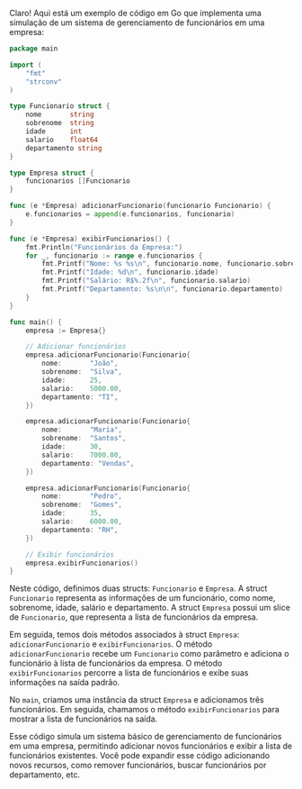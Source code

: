 Claro! Aqui está um exemplo de código em Go que implementa uma simulação de um sistema de gerenciamento de funcionários em uma empresa:

```go
package main

import (
	"fmt"
	"strconv"
)

type Funcionario struct {
	nome       string
	sobrenome  string
	idade      int
	salario    float64
	departamento string
}

type Empresa struct {
	funcionarios []Funcionario
}

func (e *Empresa) adicionarFuncionario(funcionario Funcionario) {
	e.funcionarios = append(e.funcionarios, funcionario)
}

func (e *Empresa) exibirFuncionarios() {
	fmt.Println("Funcionários da Empresa:")
	for _, funcionario := range e.funcionarios {
		fmt.Printf("Nome: %s %s\n", funcionario.nome, funcionario.sobrenome)
		fmt.Printf("Idade: %d\n", funcionario.idade)
		fmt.Printf("Salário: R$%.2f\n", funcionario.salario)
		fmt.Printf("Departamento: %s\n\n", funcionario.departamento)
	}
}

func main() {
	empresa := Empresa{}

	// Adicionar funcionários
	empresa.adicionarFuncionario(Funcionario{
		nome:       "João",
		sobrenome:  "Silva",
		idade:      25,
		salario:    5000.00,
		departamento: "TI",
	})

	empresa.adicionarFuncionario(Funcionario{
		nome:       "Maria",
		sobrenome:  "Santos",
		idade:      30,
		salario:    7000.00,
		departamento: "Vendas",
	})

	empresa.adicionarFuncionario(Funcionario{
		nome:       "Pedro",
		sobrenome:  "Gomes",
		idade:      35,
		salario:    6000.00,
		departamento: "RH",
	})

	// Exibir funcionários
	empresa.exibirFuncionarios()
}
```

Neste código, definimos duas structs: `Funcionario` e `Empresa`. A struct `Funcionario` representa as informações de um funcionário, como nome, sobrenome, idade, salário e departamento. A struct `Empresa` possui um slice de `Funcionario`, que representa a lista de funcionários da empresa.

Em seguida, temos dois métodos associados à struct `Empresa`: `adicionarFuncionario` e `exibirFuncionarios`. O método `adicionarFuncionario` recebe um `Funcionario` como parâmetro e adiciona o funcionário à lista de funcionários da empresa. O método `exibirFuncionarios` percorre a lista de funcionários e exibe suas informações na saída padrão.

No `main`, criamos uma instância da struct `Empresa` e adicionamos três funcionários. Em seguida, chamamos o método `exibirFuncionarios` para mostrar a lista de funcionários na saída.

Esse código simula um sistema básico de gerenciamento de funcionários em uma empresa, permitindo adicionar novos funcionários e exibir a lista de funcionários existentes. Você pode expandir esse código adicionando novos recursos, como remover funcionários, buscar funcionários por departamento, etc.